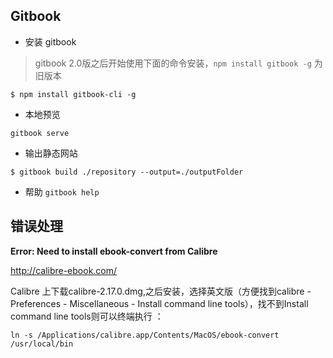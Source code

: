 ## Gitbook

* 安装 gitbook    

> gitbook 2.0版之后开始使用下面的命令安装，`npm install gitbook -g` 为旧版本

`$ npm install gitbook-cli -g` 

* 本地预览
 
`gitbook serve`

* 输出静态网站

`$ gitbook build ./repository --output=./outputFolder`

* 帮助
`gitbook help`


## 错误处理
**Error: Need to install ebook-convert from Calibre**

<http://calibre-ebook.com/>

Calibre 上下载calibre-2.17.0.dmg,之后安装，选择英文版（方便找到calibre - Preferences - Miscellaneous - Install command line tools），找不到Install command line tools则可以终端执行 ：

`ln -s /Applications/calibre.app/Contents/MacOS/ebook-convert /usr/local/bin `